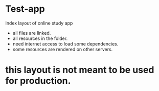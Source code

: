 # Test-app
Index layout of online study app

- all files are linked.
- all resources in the folder.
- need internet access to load some dependencies.
- some resources are rendered on other servers.

# this layout is not meant to be used for production.

